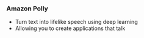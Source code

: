 ### Amazon Polly 
- Turn text into lifelike speech using deep learning 
-  Allowing you to create applications that talk
